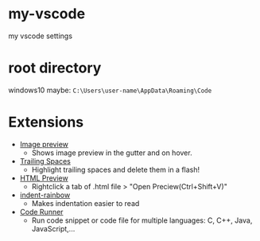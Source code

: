 # my-vscode
my vscode settings

# root directory
windows10 maybe: `C:\Users\user-name\AppData\Roaming\Code`

# Extensions

* [Image preview](https://marketplace.visualstudio.com/items?itemName=kisstkondoros.vscode-gutter-preview)
  - Shows image preview in the gutter and on hover.
* [Trailing Spaces](https://marketplace.visualstudio.com/items?itemName=shardulm94.trailing-spaces)
  - Highlight trailing spaces and delete them in a flash!
* [HTML Preview](https://marketplace.visualstudio.com/items?itemName=tht13.html-preview-vscode)
  - Rightclick a tab of .html file > "Open Preciew(Ctrl+Shift+V)"
* [indent-rainbow](https://marketplace.visualstudio.com/items?itemName=oderwat.indent-rainbow)
  - Makes indentation easier to read
* [Code Runner](https://marketplace.visualstudio.com/items?itemName=formulahendry.code-runner)
  - Run code snippet or code file for multiple languages: C, C++, Java, JavaScript,...
